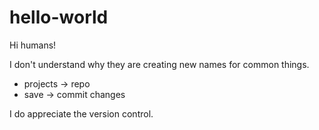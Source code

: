 # hello-world


Hi humans!

I don't understand why they are creating new names for common things.
* projects -> repo
* save -> commit changes

I do appreciate the version control.
